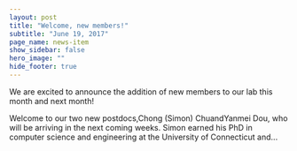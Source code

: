 ```yaml
---
layout: post
title: "Welcome, new members!"
subtitle: "June 19, 2017"
page_name: news-item
show_sidebar: false
hero_image: ""
hide_footer: true
---
```


We are excited to announce the addition of new members to our lab this month and next month!

Welcome to our two new postdocs,Chong (Simon) ChuandYanmei Dou, who will be arriving in the next coming weeks. Simon earned his PhD in computer science and engineering at the University of Connecticut and...

